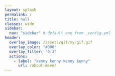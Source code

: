 ```yaml
---
layout: splash
permalink: /
title: null
classes: wide
sidebar:
  nav: "sidebar" # default one from _config.yml
header:
  overlay_image: /assets/gif/my-gif.gif
  overlay_color: "#000"
  overlay_filter: "0.3"
  actions:
    - label: "kenny kenny kenny kenny"
      url: /about-meee/
---
```


